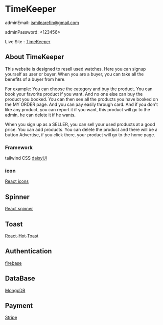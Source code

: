 # TimeKeeper

adminEmail: <ismilearefin@gmail.com>

adminPassword: <123456>

Live Site : [TimeKeeper](https://timekeeper-217e1.web.app/)

## About TimeKeeper

This website is designed to resell used watches. Here you can signup yourself as user or buyer. When you are a buyer, you can take all the benefits of a buyer from here.

For example: 
You can choose the category and buy the product. You can book your favorite product if you want. And no one else can buy the product you booked. You can then see all the products you have booked on the MY ORDER page. And you can pay easily through card. And if you don't like any product, you can report it if you want, this product will go to the admin, he can delete it if he wants.

When you sign up as a SELLER, you can sell your used products at a good price. You can add products. You can delete the product and there will be a button Advertise, if you click there, your product will go to the home page.

### Framework

tailwind CSS
[daisyUI](https://daisyui.com/)

### icon

[React icons](https://react-icons.github.io/react-icons/)

## Spinner

[React spinner](https://www.npmjs.com/package/react-spinners)

## Toast

[React-Hot-Toast](https://react-hot-toast.com/)

## Authentication

[firebase](https://firebase.google.com/)

## DataBase

[MongoDB](https://www.mongodb.com/)

## Payment 

[Stripe](https://stripe.com/)
